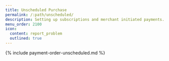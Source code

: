 ```yaml
---
title: Unscheduled Purchase
permalink: /:path/unscheduled/
description: Setting up subscriptions and merchant initiated payments.
menu_order: 2100
icon:
  content: report_problem
  outlined: true
---
```


{% include payment-order-unscheduled.md %}
